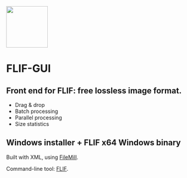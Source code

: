 <img src="https://filemill.net/res/4/FileMill.logo.png" width=111/>

# FLIF-GUI
## Front end for FLIF: free lossless image format.
* Drag & drop
* Batch processing
* Parallel processing
* Size statistics
## Windows installer + FLIF x64 Windows binary

Built with XML, using [FileMill](https://FileMill.net).

Command-line tool: [FLIF](https://github.com/FLIF-hub/FLIF).
